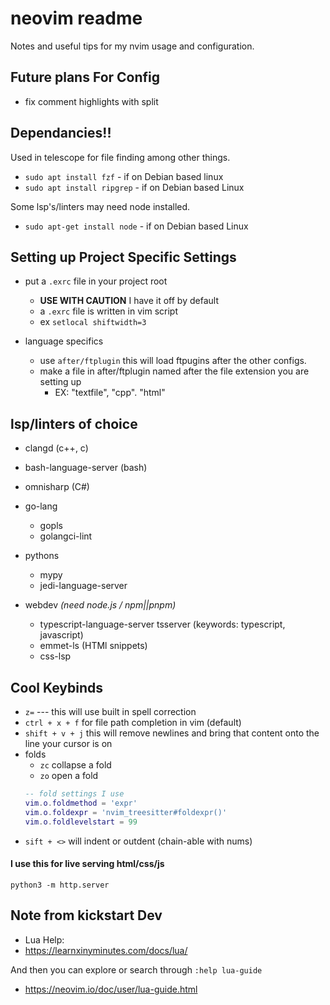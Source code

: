 # neovim readme
Notes and useful tips for my nvim usage and configuration.

## Future plans For Config
- fix comment highlights with split

## Dependancies!!
Used in telescope for file finding among other things.
- `sudo apt install fzf` - if on Debian based linux
- `sudo apt install ripgrep` - if on Debian based Linux

Some lsp's/linters may need node installed.
- `sudo apt-get install node` - if on Debian based Linux

## Setting up Project Specific Settings
- put a `.exrc` file in your project root
    - **USE WITH CAUTION** I have it off by default
    - a `.exrc` file is written in vim script
    - ex `setlocal shiftwidth=3`

- language specifics
    - use `after/ftplugin` this will load ftpugins after the other configs.
    - make a file in after/ftplugin named after the file extension you are setting up
        - EX: "textfile", "cpp". "html"

## lsp/linters of choice
- clangd                (c++, c)
- bash-language-server  (bash)
- omnisharp             (C#)

- go-lang
    - gopls
    - golangci-lint

- pythons
    - mypy
    - jedi-language-server

- webdev *(need node.js / npm||pnpm)*
    - typescript-language-server tsserver (keywords: typescript, javascript)
    - emmet-ls          (HTMl snippets)
    - css-lsp

## Cool Keybinds
- `z=` --- this will use built in spell correction
- `ctrl + x + f` for file path completion in vim (default)
- `shift + v + j` this will remove newlines and bring that content onto the line your cursor is on
- folds
    - `zc` collapse a fold
    - `zo` open a fold
    ```lua
    -- fold settings I use
    vim.o.foldmethod = 'expr'
    vim.o.foldexpr = 'nvim_treesitter#foldexpr()'
    vim.o.foldlevelstart = 99
    ```
- `sift + <>` will indent or outdent (chain-able with nums)

#### I use this for live serving html/css/js
`python3 -m http.server`

## Note from kickstart Dev
- Lua Help:
- https://learnxinyminutes.com/docs/lua/

And then you can explore or search through `:help lua-guide`
- https://neovim.io/doc/user/lua-guide.html

